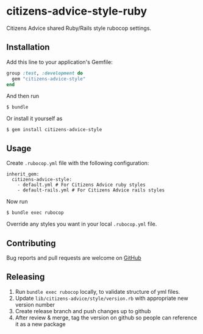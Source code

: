 # citizens-advice-style-ruby

Citizens Advice shared Ruby/Rails style rubocop settings.

## Installation

Add this line to your application's Gemfile:

```ruby
group :test, :development do
  gem "citizens-advice-style"
end
```

And then run

    $ bundle

Or install it yourself as

    $ gem install citizens-advice-style

## Usage

Create `.rubocop.yml` file with the following configuration:

```
inherit_gem:
  citizens-advice-style:
    - default.yml # For Citizens Advice ruby styles
    - default-rails.yml # For Citizens Advice rails styles
```

Now run

    $ bundle exec rubocop

Override any styles you want in your local `.rubocop.yml` file.

## Contributing

Bug reports and pull requests are welcome on
[GitHub](https://github.com/citizensadvice/citizens-advice-style-ruby)

## Releasing

1. Run `bundle exec rubocop` locally, to validate structure of yml files.
2. Update `lib/citizens-advice/style/version.rb` with appropriate new version number
3. Create release branch and push changes up to github
4. After review & merge, tag the version on github so people can reference it as a new package
